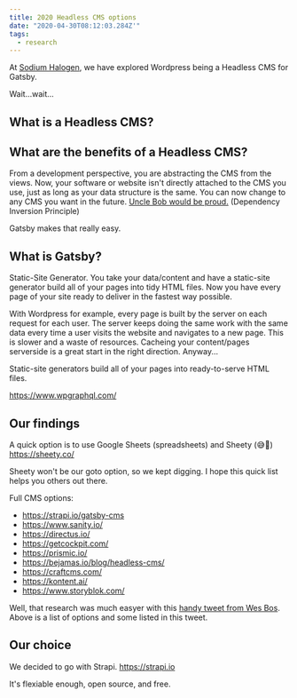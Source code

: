 ```yaml
---
title: 2020 Headless CMS options
date: "2020-04-30T08:12:03.284Z'"
tags:
  - research
---
```


At [Sodium Halogen](https://sodiumhalogen.com?ref=chancesmithio-blog), we have explored Wordpress being a Headless CMS for Gatsby.

Wait...wait...

## What is a Headless CMS?

## What are the benefits of a Headless CMS?

From a development perspective, you are abstracting the CMS from the views. Now, your software or website isn't directly attached to the CMS you use, just as long as your data structure is the same. You can now change to any CMS you want in the future. [Uncle Bob would be proud.](https://blog.cleancoder.com/uncle-bob/2016/01/04/ALittleArchitecture.html) (Dependency Inversion Principle)

Gatsby makes that really easy.

## What is Gatsby?

Static-Site Generator. You take your data/content and have a static-site generator build all of your pages into tidy HTML files. Now you have every page of your site ready to deliver in the fastest way possible.

With Wordpress for example, every page is built by the server on each request for each user. The server keeps doing the same work with the same data every time a user visits the website and navigates to a new page. This is slower and a waste of resources. Cacheing your content/pages serverside is a great start in the right direction. Anyway...

Static-site generators build all of your pages into ready-to-serve HTML files.

https://www.wpgraphql.com/

## Our findings

A quick option is to use Google Sheets (spreadsheets) and Sheety (😅💩)
https://sheety.co/

Sheety won't be our goto option, so we kept digging. I hope this quick list helps you others out there.

Full CMS options:

- https://strapi.io/gatsby-cms
- https://www.sanity.io/
- https://directus.io/
- https://getcockpit.com/
- https://prismic.io/
- https://bejamas.io/blog/headless-cms/
- https://craftcms.com/
- https://kontent.ai/
- https://www.storyblok.com/

<!-- really cool https://prismic.io/progress -->

Well, that research was much easyer with this [handy tweet from Wes Bos](https://twitter.com/wesbos/status/1254772936935739393). Above is a list of options and some listed in this tweet.

## Our choice

We decided to go with Strapi.
https://strapi.io

It's flexiable enough, open source, and free.
